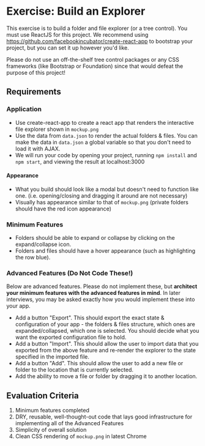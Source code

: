 # Exercise: Build an Explorer

This exercise is to build a folder and file explorer (or a tree control). You must use ReactJS for this project. We recommend using https://github.com/facebookincubator/create-react-app to bootstrap your project, but you can set it up however you'd like.

Please do not use an off-the-shelf tree control packages or any CSS frameworks (like Bootstrap or Foundation) since that would
defeat the purpose of this project!

## Requirements

### Application

- Use create-react-app to create a react app that renders the interactive file explorer shown in `mockup.png`
- Use the data from `data.json` to render the actual folders & files. You can make the data in `data.json` a global variable so that you don't need to load it with AJAX.
- We will run your code by opening your project, running `npm install` and `npm start`, and viewing the result at localhost:3000

#### Appearance

- What you build should look like a modal but doesn't need to function like one. (i.e. opening/closing and dragging it around are not necessary)
- Visually has appearance similar to that of `mockup.png` (private folders should have the red icon appearance)

### Minimum Features

- Folders should be able to expand or collapse by clicking on the expand/collapse icon.
- Folders and files should have a hover appearance (such as highlighting the row blue).

### Advanced Features (Do Not Code These!)

Below are advanced features. Please do not implement these, but **architect your minimum features with the advanced features in mind**. In later interviews,
you may be asked exactly how you would implement these into your app.

- Add a button "Export". This should export the exact state & configuration of your app - the folders & files structure,
  which ones are expanded/collapsed, which one is selected. You should decide what you want the exported configuration file to hold.
- Add a button "Import". This should allow the user to import data that you exported from the above feature and
  re-render the explorer to the state specified in the imported file.
- Add a button "Add". This should allow the user to add a new file or folder to the location that is currently selected.
- Add the ability to move a file or folder by dragging it to another location.

## Evaluation Criteria

1. Minimum features completed
2. DRY, reusable, well-thought-out code that lays good infrastructure for implementing all of the Advanced Features
3. Simplicity of overall solution
4. Clean CSS rendering of `mockup.png` in latest Chrome

